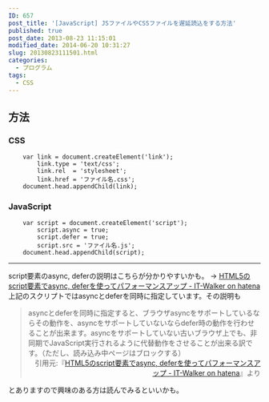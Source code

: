 ```yaml
---
ID: 657
post_title: '[JavaScript] JSファイルやCSSファイルを遅延読込をする方法'
published: true
post_date: 2013-08-23 11:15:01
modified_date: 2014-06-20 10:31:27
slug: 20130823111501.html
categories:
  - プログラム
tags:
  - CSS
---
```

<!--more-->

## 方法

### CSS

```language-javascript
    var link = document.createElement('link');
        link.type = 'text/css';
        link.rel  = 'stylesheet';
        link.href = 'ファイル名.css';
    document.head.appendChild(link);
```

### JavaScript

```language-javascript
    var script = document.createElement('script');  
        script.async = true;
        script.defer = true;
        script.src = 'ファイル名.js';
    document.head.appendChild(script);
```

---

script要素のasync, deferの説明はこちらが分かりやすいかも。
→ <a href="http://goo.gl/eKQpd" target="_blank">HTML5のscript要素でasync, deferを使ってパフォーマンスアップ - IT-Walker on hatena</a>
上記のスクリプトではasyncとdeferを同時に指定しています。その説明も
<blockquote>asyncとdeferを同時に指定すると、ブラウザasyncをサポートしているならその動作を、asyncをサポートしていないならdefer時の動作を行わせることが出来ます。asyncをサポートしていない古いブラウザ上でも、非同期でJavaScript実行されるように代替動作をさせることが出来る訳です。（ただし、読み込み中ページはブロックする）<div align="right">引用元:『<a href="http://d.hatena.ne.jp/Syunpei/20091006" target="_blank">HTML5のscript要素でasync, deferを使ってパフォーマンスアップ - IT-Walker on hatena</a>』より</div></blockquote>
とありますので興味のある方は読んでみるといいかも。